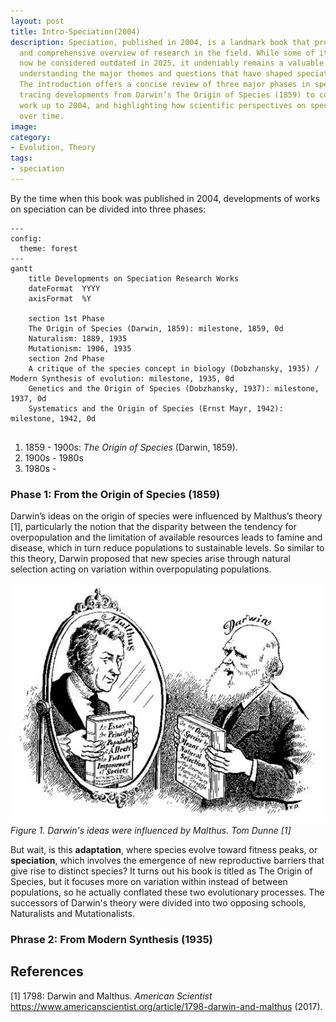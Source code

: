 ```yaml
---
layout: post
title: Intro-Speciation(2004)
description: Speciation, published in 2004, is a landmark book that provides a unified
  and comprehensive overview of research in the field. While some of its content may
  now be considered outdated in 2025, it undeniably remains a valuable framework for
  understanding the major themes and questions that have shaped speciation studies.
  The introduction offers a concise review of three major phases in speciation research,
  tracing developments from Darwin’s The Origin of Species (1859) to contemporary
  work up to 2004, and highlighting how scientific perspectives on species have evolved
  over time.
image:
category:
- Evolution, Theory
tags:
- speciation
---
```

By the time when this book was published in 2004, developments of works on speciation can be divided into three phases:

```Mermaid
---
config:
  theme: forest
---
gantt
    title Developments on Speciation Research Works
    dateFormat  YYYY
    axisFormat  %Y

    section 1st Phase
    The Origin of Species (Darwin, 1859): milestone, 1859, 0d
    Naturalism: 1889, 1935
    Mutationism: 1906, 1935
    section 2nd Phase
    A critique of the species concept in biology (Dobzhansky, 1935) / Modern Synthesis of evolution: milestone, 1935, 0d
    Genetics and the Origin of Species (Dobzhansky, 1937): milestone, 1937, 0d
    Systematics and the Origin of Species (Ernst Mayr, 1942): milestone, 1942, 0d
    
```

1. 1859 - 1900s: *The Origin of Species* (Darwin, 1859). 
2. 1900s - 1980s
3. 1980s -

### Phase 1: From the Origin of Species (1859)

Darwin’s ideas on the origin of species were influenced by Malthus’s theory [1], particularly the notion that the disparity between the tendency for overpopulation and the limitation of available resources leads to famine and disease, which in turn reduce populations to sustainable levels. So similar to this theory, Darwin proposed that new species arise through natural selection acting on variation within overpopulating populations.

![MalthusAndDarwin](../assets/img/intro-speciation-2004.assets/MalthusAndDarwin.jpg)
*Figure 1. Darwin's ideas were influenced by Malthus. Tom Dunne [1]*

But wait, is this **adaptation**, where species evolve toward fitness peaks, or **speciation**, which involves the emergence of new reproductive barriers that give rise to distinct species? It turns out his book is titled as The Origin of Species, but it focuses more on variation within instead of between populations, so he actually conflated these two evolutionary processes. The successors of Darwin's theory were divided into two opposing schools, Naturalists and Mutationalists. 



### Phrase 2: From Modern Synthesis (1935)

## References

[1] 1798: Darwin and Malthus. *American Scientist* https://www.americanscientist.org/article/1798-darwin-and-malthus (2017).
